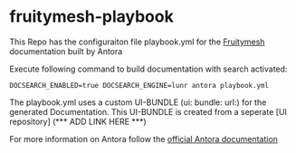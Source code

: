 # fruitymesh-playbook
This Repo has the configuraiton file playbook.yml for the [Fruitymesh ](https://github.com/PanaDel/fruitymesh) documentation built by Antora

Execute following command to build documentation with search activated:
````
DOCSEARCH_ENABLED=true DOCSEARCH_ENGINE=lunr antora playbook.yml
````

The playbook.yml uses a custom UI-BUNDLE (ui: bundle: url:) for the generated Documentation.
This UI-BUNDLE is created from a seperate [UI repository] (*** ADD LINK HERE ***)

For more information on Antora follow the [official Antora documentation](https://docs.antora.org/antora/2.0/)
